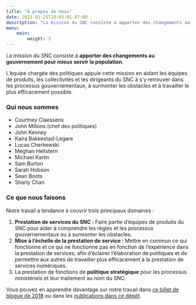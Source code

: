 ```yaml
---
title: "À propos de nous"
date: 2021-01-25T18:03:01-07:00
description: "La mission du SNC consiste à apporter des changements au gouvernement pour mieux servir la population. L’équipe chargée des politiques appuie cette mission en aidant les équipes de produits, les collectivités et les dirigeants du SNC à s’y retrouver dans les processus gouvernementaux, à surmonter les obstacles et à travailler le plus efficacement possible."
menu:
    main:
        weight: 3
---
```


La mission du SNC consiste à **apporter des changements au gouvernement pour mieux servir la population**.

L’équipe chargée des politiques appuie cette mission en aidant les équipes de produits, les collectivités et les dirigeants du SNC à s’y retrouver dans les processus gouvernementaux, à surmonter les obstacles et à travailler le plus efficacement possible.


### Qui nous sommes



*   Courtney Claessens
*   John Millons (chef des politiques)
*   John Kenney
*   Kaira Bakkestad-Legare
*   Lucas Cherkewski
*   Meghan Hellstern
*   Michael Karlin
*   Sam Burton
*   Sarah Hobson
*   Sean Boots
*   Sharly Chan


### Ce que nous faisons

Notre travail a tendance à couvrir trois principaux domaines :

1. **Prestation de services du SNC :** Faire partie d’équipes de produits du SNC pour aider à comprendre les règles et les processus gouvernementaux ou à surmonter les obstacles.
2. **Mise à l’échelle de la prestation de service :** Mettre en commun ce qui fonctionne et ce qui ne fonctionne pas en fonction de l’expérience dans la prestation de services, afin d’éclairer l’élaboration de politiques et de permettre aux autres de travailler plus efficacement à la prestation de services numériques.
3. La prestation de fonctions de **politique stratégique** pour les processus ministériels et leur traitement au nom du SNC.

Vous pouvez en apprendre davantage sur notre travail dans [ce billet de blogue de 2018](https://numerique.canada.ca/2018/09/07/politiques/) ou dans les [publications dans ce dépôt](/policy-politique/fr/publications/).
